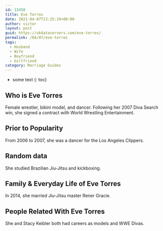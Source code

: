 ```yaml
---
id: 13458
title: Eve Torres
date: 2021-04-07T13:25:19+00:00
author: victor
layout: post
guid: https://ukdataservers.com/eve-torres/
permalink: /04/07/eve-torres
tags:
  - Husband
  - Wife
  - Boyfriend
  - Girlfriend
category: Marriage Guides
---
```


* some text
{: toc}


## Who is Eve Torres



Female wrestler, bikini model, and dancer. Following her 2007 Diva Search win, she signed a contract with World Wrestling Entertainment.

                
                
                
## Prior to Popularity



From 2006 to 2007, she was a dancer for the Los Angeles Clippers.

                
                
                
## Random data



She studied Brazilian Jiu-Jitsu and kickboxing.

                
                
                
## Family & Everyday Life of Eve Torres



In 2014, she married Jiu-Jitsu master Rener Gracie.

                
                
                
## People Related With Eve Torres



She and Stacy Keibler both had careers as models and WWE Divas.

                
              
            
          
          
          